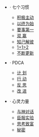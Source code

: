 - · 七个习惯
	- [ 积极主动 ](/zh-cn/01_proactive.md)
	- [ 以终为始 ](/zh-cn/02_target.md)
	- [ 要事第一 ](/zh-cn/03_important.md)
	- [ 双 赢 ](/zh-cn/04_win-win.md)
	- [ 知己解彼 ](/zh-cn/05_understand.md)
	- [ 1+1>2](/zh-cn/06_cooperation.md)
	- [ 不断更新 ](/zh-cn/07_promotion.md)

- · PDCA
	- [ 计 划 ](/zh-cn/11_plan.md)
	- [ 行 动 ](/zh-cn/12_do.md)
	- [ 反 思 ](/zh-cn/13_check.md)
	- [ 改 进 ](/zh-cn/14_act.md)

- · 心灵力量
	- [ 与神对话 ](/zh-cn/21_talking.md)
	- [ 臣服实验 ](/zh-cn/22_submissioin.md)
	- [ 思考致富 ](/zh-cn/23_thinking.md)
	- [ 秘密 ](/zh-cn/24_secret.md)
	